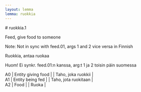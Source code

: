 ```yaml
---
layout: lemma
lemma: ruokkia
---
```


<div class="sense">
# <span class="sensename">ruokkia.1</span>

<span class="description">Feed, give food to someone</span>

Note: Not in sync with feed.01, args 1 and 2 vice versa in Finnish

<span class="description">Ruokkia, antaa ruokaa</span>

Huom! Ei synkr. feed.01:n kanssa, arg:t 1 ja 2 toisin päin suomessa

A0 | Entity giving food |   | Taho, joka ruokkii |  
A1 | Entity being fed |   | Taho, jota ruokitaan |  
A2 | Food |   | Ruoka |  

</div>


